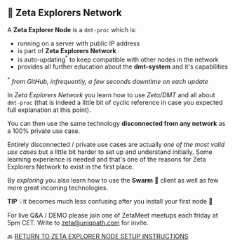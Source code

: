 ## 🐠 Zeta Explorers Network

A **Zeta Explorer Node** is a `dmt-proc` which is:

- running on a server with public IP address
- is part of **Zeta Explorers Network**
- is auto-updating<sup>*</sup> to keep compatible with other nodes in the network
- provides all further education about the **dmt-system** and it's capabilities

<sup>*</sup> <i>from GitHub, infrequently, a few seconds downtime on each update</i>

In *Zeta Explorers Network* you learn how to use *Zeta/DMT* and all about `dmt-proc` (that is indeed a little bit of cyclic reference in case you expected full explanation at this point). 

You can then use the same technology **disconnected from any network** as a 100% private use case.

Entirely disconnected / private use cases are actually *one of the most valid use cases* but a little bit harder to set up and understand initially. Some learning experience is needed and that's one of the reasons for Zeta Explorers Network to exist in the first place.

By *exploring* you also learn how to use the **Swarm** 🐝 client as well as few more great incoming technologies.

**TIP** 💡it becomes much less confusing after you install your first node 🐠

For live Q&A / DEMO please join one of ZetaMeet meetups each friday at 5pm CET. Write to zeta@uniqpath.com for invite.

🔙 [RETURN TO ZETA EXPLORER NODE SETUP INSTRUCTIONS](../README.md)

